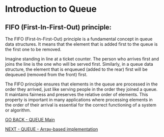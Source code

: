 # Introduction to Queue
## FIFO (First-In-First-Out) principle:
The FIFO (First-In-First-Out) principle is a fundamental concept in queue data structures. It means that the element that is added first to the queue is the first one to be removed.

Imagine standing in line at a ticket counter. The person who arrives first and joins the line is the one who will be served first. Similarly, in a queue data structure, the element that is enqueued (added to the rear) first will be dequeued (removed from the front) first.

The FIFO principle ensures that elements in the queue are processed in the order they arrived, just like serving people in the order they joined a queue. It maintains fairness and preserves the relative order of elements. This property is important in many applications where processing elements in the order of their arrival is essential for the correct functioning of a system or algorithm.

[GO BACK - QUEUE Main](1-Queue.md)

[NEXT - QUEUE - Array-based implementation](1-Queue-Imp-1.md)
